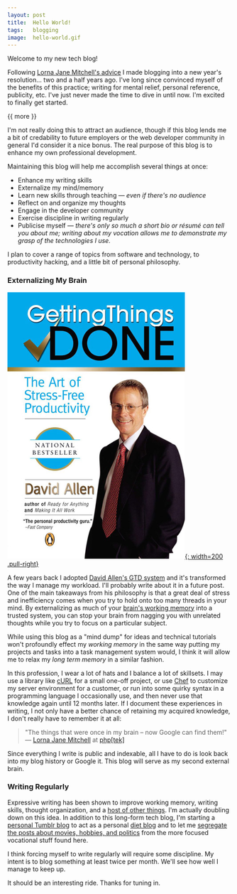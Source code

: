 ```yaml
---
layout: post
title:  Hello World!
tags:   blogging
image:  hello-world.gif
---
```


Welcome to my new tech blog!

Following [Lorna Jane Mitchell's advice](http://www.lornajane.net/posts/2011/make-blogging-your-new-years-resolution) I made blogging into a new year's resolution... two and a half years ago. I've long since convinced myself of the benefits of this practice; writing for mental relief, personal reference, publicity, etc. I've just never made the time to dive in until now. I'm excited to finally get started.

{{ more }}

I'm not really doing this to attract an audience, though if this blog lends me a bit of credability to future employers or the web developer community in general I'd consider it a nice bonus. The real purpose of this blog is to enhance my own professional development.

Maintaining this blog will help me accomplish several things at once:

- Enhance my writing skills
- Externalize my mind/memory
- Learn new skills through teaching — *even if there's no audience*
- Reflect on and organize my thoughts
- Engage in the developer community
- Exercise discipline in writing regularly
- Publicise myself — *there's only so much a short bio or résumé can tell you about me; writing about my vocation allows me to demonstrate my grasp of the technologies I use.*

I plan to cover a range of topics from software and technology, to productivity hacking, and a little bit of personal philosophy.

### Externalizing My Brain

[![Getting Things Done](/img/posts/getting-things-done.jpg){: width=200 .pull-right}](http://en.wikipedia.org/wiki/Getting_Things_Done)

A few years back I adopted [David Allen's GTD system](http://en.wikipedia.org/wiki/Getting_Things_Done) and it's transformed the way I manage my workload. I'll probably write about it in a future post. One of the main takeaways from his philosophy is that a great deal of stress and inefficiency comes when you try to hold onto too many threads in your mind. By externalizing as much of your [brain's working memory](http://en.wikipedia.org/wiki/Cognitive_load) into a trusted system, you can stop your brain from nagging you with unrelated thoughts while you try to focus on a particular subject.

While using this blog as a "mind dump" for ideas and technical tutorials won't profoundly effect my *working memory* in the same way putting my projects and tasks into a task management system would, I think it will allow me to relax my *long term memory* in a similar fashion.

In this profession, I wear a lot of hats and I balance a lot of skillsets. I may use a library like [cURL](http://curl.haxx.se/libcurl/) for a small one-off project, or use [Chef](http://www.opscode.com/chef/) to customize my server environment for a customer, or run into some quirky syntax in a programming language I occasionally use, and then never use that knowledge again until 12 months later. If I document these experiences in writing, I not only have a better chance of retaining my acquired knowledge, I don't really have to remember it at all:

> "The things that were once in my brain – now Google can find them!"  
> — [Lorna Jane Mitchell](http://www.lornajane.net/) at [php\[tek\]](http://tek.phparch.com/)

Since everything I write is public and indexable, all I have to do is look back into my blog history or Google it. This blog will serve as my second external brain.

### Writing Regularly

Expressive writing has been shown to improve working memory, writing skills, thought organization, and a [host of other things](http://www.bakadesuyo.com/2012/03/10-ways-a-little-bit-of-writing-can-solve-all/). I'm actually doubling down on this idea. In addition to this long-form tech blog, I'm starting a [personal Tumblr blog](http://mike.greiling.me/) to act as a personal [diet blog](http://mike.greiling.me/post/55604956607/starting-a-diet-blog) and to let me [segregate the posts about movies, hobbies, and politics](http://mike.greiling.me/post/52971455914/hello-world) from the more focused vocational stuff found here.

I think forcing myself to write regularly will require some discipline. My intent is to blog something at least twice per month. We'll see how well I manage to keep up.

It should be an interesting ride. Thanks for tuning in.

